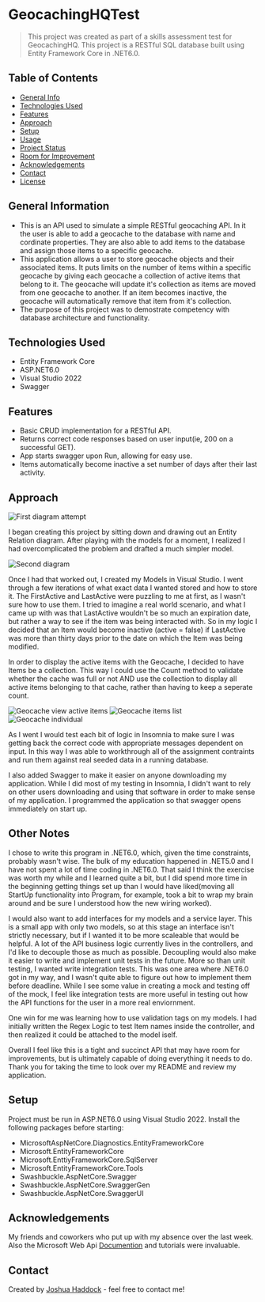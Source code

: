# GeocachingHQTest

> This project was created as part of a skills assessment test for GeocachingHQ. This project is a RESTful SQL database built using Entity Framework Core in .NET6.0.

## Table of Contents

* [General Info](#general-information)
* [Technologies Used](#technologies-used)
* [Features](#features)
* [Approach](#approach)
* [Setup](#setup)
* [Usage](#usage)
* [Project Status](#project-status)
* [Room for Improvement](#room-for-improvement)
* [Acknowledgements](#acknowledgements)
* [Contact](#contact)
* [License](#license)

## General Information

* This is an API used to simulate a simple RESTful geocaching API. In it the user is able to add a geocache to the database with name and cordinate properties. They are also able to add items to the database and assign those items to a specific geocache.
* This application allows a user to store geocache objects and their associated items. It puts limits on the number of items within a specific geocache by giving each geocache a collection of active items that belong to it. The geocache will update it's collection as items are moved from one geocache to another. If an item becomes inactive, the geocache will automatically remove that item from it's collection.
* The purpose of this project was to demostrate competency with database architecture and functionality.

## Technologies Used

* Entity Framework Core
* ASP.NET6.0
* Visual Studio 2022
* Swagger

## Features

* Basic CRUD implementation for a RESTful API.
* Returns correct code responses based on user input(ie, 200 on a successful GET).
* App starts swagger upon Run, allowing for easy use.
* Items automatically become inactive a set number of days after their last activity.

## Approach

![First diagram attempt](./images/GeocacheHQDiagramFirst.jpg)

I began creating this project by sitting down and drawing out an Entity Relation diagram. After playing with the models for a moment, I realized I had overcomplicated the problem and drafted a much simpler model.

![Second diagram](./images/GeocacheHQDiagramSecond.jpg)

Once I had that worked out, I created my Models in Visual Studio. I went through a few iterations of what exact data I wanted stored and how to store it. The FirstActive and LastActive were puzzling to me at first, as I wasn't sure how to use them. I tried to imagine a real world scenario, and what I came up with was that LastActive wouldn't be so much an expiration date, but rather a way to see if the item was being interacted with. So in my logic I decided that an Item would become inactive (active = false) if LastActive was more than thirty days prior to the date on which the Item was being modified.

In order to display the active items with the Geocache, I decided to have Items be a collection. This way I could use the Count method to validate whether the cache was full or not AND use the collection to display all active items belonging to that cache, rather than having to keep a seperate count.

![Geocache view active items](./images/viewActiveCode.png)
![Geocache items list](./images/itemsList.png)
![Geocache individual](./images/geocache.png)

As I went I would test each bit of logic in Insomnia to make sure I was getting back the correct code with appropriate messages dependent on input. In this way I was able to workthrough all of the assignment contraints and run them against real seeded data in a running database.

I also added Swagger to make it easier on anyone downloading my application. While I did most of my testing in Insomnia, I didn't want to rely on other users downloading and using that software in order to make sense of my application. I programmed the application so that swagger opens immediately on start up.

## Other Notes

I chose to write this program in .NET6.0, which, given the time constraints, probably wasn't wise. The bulk of my education happened in .NET5.0 and I have not spent a lot of time coding in .NET6.0. That said I think the exercise was worth my while and I learned quite a bit, but I did spend more time in the beginning getting things set up than I would have liked(moving all StartUp functionality into Program, for example, took a bit to wrap my brain around and be sure I understood how the new wiring worked).

I would also want to add interfaces for my models and a service layer. This is a small app with only two models, so at this stage an interface isn't strictly necessary, but if I wanted it to be more scaleable that would be helpful. A lot of the API business logic currently lives in the controllers, and I'd like to decouple those as much as possible. Decoupling would also make it easier to write and implement unit tests in the future. More so than unit testing, I wanted write integration tests. This was one area where .NET6.0 got in my way, and I wasn't quite able to figure out how to implement them before deadline. While I see some value in creating a mock and testing off of the mock, I feel like integration tests are more useful in testing out how the API functions for the user in a more real enviornment.

One win for me was learning how to use validation tags on my models. I had initially written the Regex Logic to test Item names inside the controller, and then realized it could be attached to the model iself.

Overall I feel like this is a tight and succinct API that may have room for improvements, but is ultimately capable of doing everything it needs to do. Thank you for taking the time to look over my README and review my application.

## Setup

Project must be run in ASP.NET6.0 using Visual Studio 2022.
Install the following packages before starting:

* MicrosoftAspNetCore.Diagnostics.EntityFrameworkCore
* Microsoft.EntityFrameworkCore
* Microsoft.EnttiyFrameworkCore.SqlServer
* Microsoft.EntityFrameworkCore.Tools
* Swashbuckle.AspNetCore.Swagger
* Swashbuckle.AspNetCore.SwaggerGen
* Swashbuckle.AspNetCore.SwaggerUI

## Acknowledgements

My friends and coworkers who put up with my absence over the last week.
Also the Microsoft Web Api [Documention](https://docs.microsoft.com/en-us/aspnet/core/?view=aspnetcore-6.0) and tutorials were invaluable. 

## Contact

Created by [Joshua Haddock](https://www.linkedin.com/in/joshuahaddock/) - feel free to contact me!

